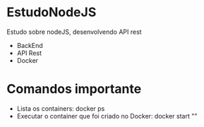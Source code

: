# EstudoNodeJS

Estudo sobre nodeJS, desenvolvendo API rest

  - BackEnd
  - API Rest
  - Docker

# Comandos importante

  - Lista os containers: docker ps
  - Executar o container que foi criado no Docker: docker start "<ID do Container>"

